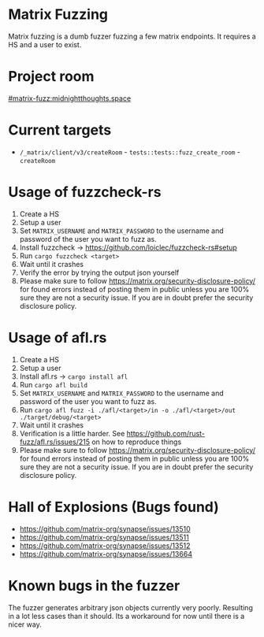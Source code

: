 # Matrix Fuzzing

Matrix fuzzing is a dumb fuzzer fuzzing a few matrix endpoints. It requires a HS and a user to exist.

# Project room

[#matrix-fuzz:midnightthoughts.space](https://matrix.to/#/#matrix-fuzz:midnightthoughts.space)

# Current targets

- `/_matrix/client/v3/createRoom` - `tests::tests::fuzz_create_room` - `createRoom`

# Usage of fuzzcheck-rs

1. Create a HS
2. Setup a user
3. Set `MATRIX_USERNAME` and `MATRIX_PASSWORD` to the username and password of the user you want to fuzz as.
4. Install fuzzcheck -> https://github.com/loiclec/fuzzcheck-rs#setup
5. Run `cargo fuzzcheck <target>`
6. Wait until it crashes
7. Verify the error by trying the output json yourself
8. Please make sure to follow https://matrix.org/security-disclosure-policy/ for found errors instead of posting them in public unless you are 100% sure they are not a security issue. If you are in doubt prefer the security disclosure policy.

# Usage of afl.rs

1. Create a HS
1. Setup a user
2. Install afl.rs -> `cargo install afl`
3. Run `cargo afl build`
4. Set `MATRIX_USERNAME` and `MATRIX_PASSWORD` to the username and password of the user you want to fuzz as.
5. Run `cargo afl fuzz -i ./afl/<target>/in -o ./afl/<target>/out ./target/debug/<target>`
6. Wait until it crashes
7. Verification is a little harder. See https://github.com/rust-fuzz/afl.rs/issues/215 on how to reproduce things
8. Please make sure to follow https://matrix.org/security-disclosure-policy/ for found errors instead of posting them in public unless you are 100% sure they are not a security issue. If you are in doubt prefer the security disclosure policy.

# Hall of Explosions (Bugs found)

- https://github.com/matrix-org/synapse/issues/13510
- https://github.com/matrix-org/synapse/issues/13511
- https://github.com/matrix-org/synapse/issues/13512
- https://github.com/matrix-org/synapse/issues/13664

# Known bugs in the fuzzer

The fuzzer generates arbitrary json objects currently very poorly. Resulting in a lot less cases than it should. Its a workaround for now until there is a nicer way.